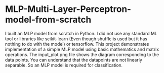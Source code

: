 # MLP-Multi-Layer-Perceptron-model-from-scratch
I built an MLP model from scratch in Python. I did not use any standard ML tool or libraries like scikit-learn (Even though shuffle is used but it has nothing to do with the model) or tensorflow. This project demonstrates implementation of a simple MLP model using basic mathematics and matrix operations.
The input_plot.png file shows the diagram corresponding to the data points. You can understand that the datapoints are not linearly separable. So an MLP model is required for classification.
